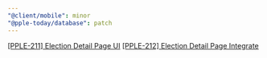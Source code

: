 ```yaml
---
"@client/mobile": minor
"@pple-today/database": patch
---
```


[[PPLE-211] Election Detail Page UI](https://linear.app/snts/issue/PPLE-211/election-detail-page-ui)
[[PPLE-212] Election Detail Page Integrate](https://linear.app/snts/issue/PPLE-212/election-detail-page-integrate)
